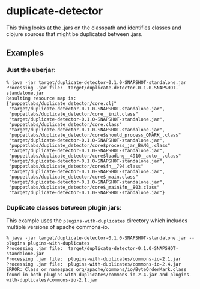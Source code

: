 duplicate-detector
==================
This thing looks at the .jars on the classpath and identifies classes and clojure sources that might be duplicated between .jars.

## Examples
### Just the uberjar:
```
% java -jar target/duplicate-detector-0.1.0-SNAPSHOT-standalone.jar
Processing .jar file:  target/duplicate-detector-0.1.0-SNAPSHOT-standalone.jar
Resulting resource map is:
{"puppetlabs/duplicate_detector/core.clj"
 "target/duplicate-detector-0.1.0-SNAPSHOT-standalone.jar",
 "puppetlabs/duplicate_detector/core__init.class"
 "target/duplicate-detector-0.1.0-SNAPSHOT-standalone.jar",
 "puppetlabs/duplicate_detector/core.class"
 "target/duplicate-detector-0.1.0-SNAPSHOT-standalone.jar",
 "puppetlabs/duplicate_detector/core$should_process_QMARK_.class"
 "target/duplicate-detector-0.1.0-SNAPSHOT-standalone.jar",
 "puppetlabs/duplicate_detector/core$process_jar_BANG_.class"
 "target/duplicate-detector-0.1.0-SNAPSHOT-standalone.jar",
 "puppetlabs/duplicate_detector/core$loading__4910__auto__.class"
 "target/duplicate-detector-0.1.0-SNAPSHOT-standalone.jar",
 "puppetlabs/duplicate_detector/core$fn__794.class"
 "target/duplicate-detector-0.1.0-SNAPSHOT-standalone.jar",
 "puppetlabs/duplicate_detector/core$_main.class"
 "target/duplicate-detector-0.1.0-SNAPSHOT-standalone.jar",
 "puppetlabs/duplicate_detector/core$_main$fn__803.class"
 "target/duplicate-detector-0.1.0-SNAPSHOT-standalone.jar"}
 ```
 
### Duplicate classes between plugin jars:
This example uses the `plugins-with-duplicates` directory which includes multiple versions of apache commons-io.

```
% java -jar target/duplicate-detector-0.1.0-SNAPSHOT-standalone.jar --plugins plugins-with-duplicates
Processing .jar file:  target/duplicate-detector-0.1.0-SNAPSHOT-standalone.jar
Processing .jar file:  plugins-with-duplicates/commons-io-2.1.jar
Processing .jar file:  plugins-with-duplicates/commons-io-2.4.jar
ERROR: Class or namespace org/apache/commons/io/ByteOrderMark.class found in both plugins-with-duplicates/commons-io-2.4.jar and plugins-with-duplicates/commons-io-2.1.jar
```